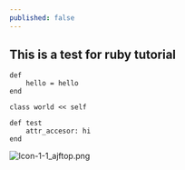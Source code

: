 ```yaml
---
published: false
---
```

## This is a test for ruby tutorial

    def
        hello = hello
    end

    class world << self

    def test
        attr_accesor: hi
    end
    

![Icon-1-1_ajftop.png]({{site.baseurl}}/_posts/Icon-1-1_ajftop.png)
